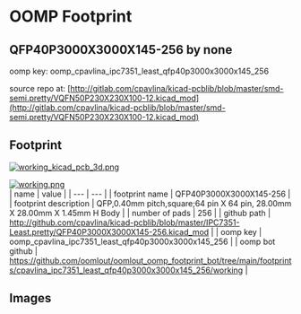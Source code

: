 # OOMP Footprint  
## QFP40P3000X3000X145-256  by none  
  
oomp key: oomp_cpavlina_ipc7351_least_qfp40p3000x3000x145_256  
  
source repo at: [http://gitlab.com/cpavlina/kicad-pcblib/blob/master/smd-semi.pretty/VQFN50P230X230X100-12.kicad_mod](http://gitlab.com/cpavlina/kicad-pcblib/blob/master/smd-semi.pretty/VQFN50P230X230X100-12.kicad_mod)  
## Footprint  
  
[![working_kicad_pcb_3d.png](working_kicad_pcb_3d_600.png)](working_kicad_pcb_3d.png)  
  
[![working.png](working_600.png)](working.png)  
| name | value | 
| --- | --- | 
| footprint name | QFP40P3000X3000X145-256 | 
| footprint description | QFP,0.40mm pitch,square;64 pin X 64 pin, 28.00mm X 28.00mm X 1.45mm H Body | 
| number of pads | 256 | 
| github path | http://github.com/cpavlina/kicad-pcblib/blob/master/IPC7351-Least.pretty/QFP40P3000X3000X145-256.kicad_mod | 
| oomp key | oomp_cpavlina_ipc7351_least_qfp40p3000x3000x145_256 | 
| oomp bot github | https://github.com/oomlout/oomlout_oomp_footprint_bot/tree/main/footprints/cpavlina_ipc7351_least_qfp40p3000x3000x145_256/working | 
## Images  
